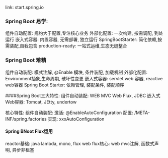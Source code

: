 link:  start.spring.io

### Spring Boot 易学:
组件自动配置: 规约大于配置,专注核心业务
外部化配置: 一次构建, 按需调配, 到处运行
嵌入式容器: 内置容器, 无需部署, 独立运行
SpringBootStarter: 简化依赖,按需装配,自我包含
production-ready: 一站式运维,生态无缝整合

### Spring Boot 难精
组件自动装配: 模式注解, @Enable 模块, 条件装配, 加载机制
外部化配置: Environment抽象,生命周期, 破坏性变更
嵌入式容器: servlet web 容器, reactive web容器
Spring Boot Starter: 依赖管理, 装配条件, 装配顺序

####Spring Boot三大特性:
组件自动装配: WEB MVC Web Flux, JDBC
嵌入式Web容器: Tomcat, JEtty, undertow

核心特性:
  组件自动装配:
    激活: @EnableAutoConfiguration
    配置: /META-INF/spring.factories
    实现: xxxAutoConfiguration

#### Spring BNoot Flux运用
reactor基础: java lambda, mono, flux
web flux核心: web mvc注解, 函数式声明, 异步非租塞
